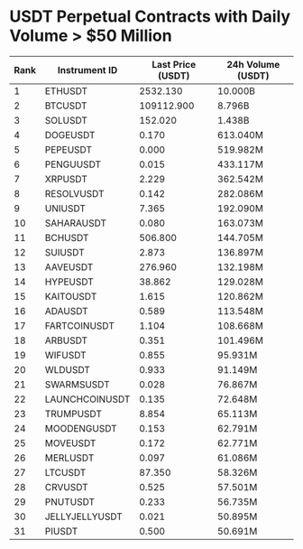 # USDT Perpetual Contracts with Daily Volume > $50 Million

| Rank | Instrument ID | Last Price (USDT) | 24h Volume (USDT) |
|------|---------------|-------------------|-------------------|
| 1 | ETHUSDT | 2532.130 | 10.000B |
| 2 | BTCUSDT | 109112.900 | 8.796B |
| 3 | SOLUSDT | 152.020 | 1.438B |
| 4 | DOGEUSDT | 0.170 | 613.040M |
| 5 | PEPEUSDT | 0.000 | 519.982M |
| 6 | PENGUUSDT | 0.015 | 433.117M |
| 7 | XRPUSDT | 2.229 | 362.542M |
| 8 | RESOLVUSDT | 0.142 | 282.086M |
| 9 | UNIUSDT | 7.365 | 192.090M |
| 10 | SAHARAUSDT | 0.080 | 163.073M |
| 11 | BCHUSDT | 506.800 | 144.705M |
| 12 | SUIUSDT | 2.873 | 136.897M |
| 13 | AAVEUSDT | 276.960 | 132.198M |
| 14 | HYPEUSDT | 38.862 | 129.028M |
| 15 | KAITOUSDT | 1.615 | 120.862M |
| 16 | ADAUSDT | 0.589 | 113.548M |
| 17 | FARTCOINUSDT | 1.104 | 108.668M |
| 18 | ARBUSDT | 0.351 | 101.496M |
| 19 | WIFUSDT | 0.855 | 95.931M |
| 20 | WLDUSDT | 0.933 | 91.149M |
| 21 | SWARMSUSDT | 0.028 | 76.867M |
| 22 | LAUNCHCOINUSDT | 0.135 | 72.648M |
| 23 | TRUMPUSDT | 8.854 | 65.113M |
| 24 | MOODENGUSDT | 0.153 | 62.791M |
| 25 | MOVEUSDT | 0.172 | 62.771M |
| 26 | MERLUSDT | 0.097 | 61.086M |
| 27 | LTCUSDT | 87.350 | 58.326M |
| 28 | CRVUSDT | 0.525 | 57.501M |
| 29 | PNUTUSDT | 0.233 | 56.735M |
| 30 | JELLYJELLYUSDT | 0.021 | 50.895M |
| 31 | PIUSDT | 0.500 | 50.691M |
